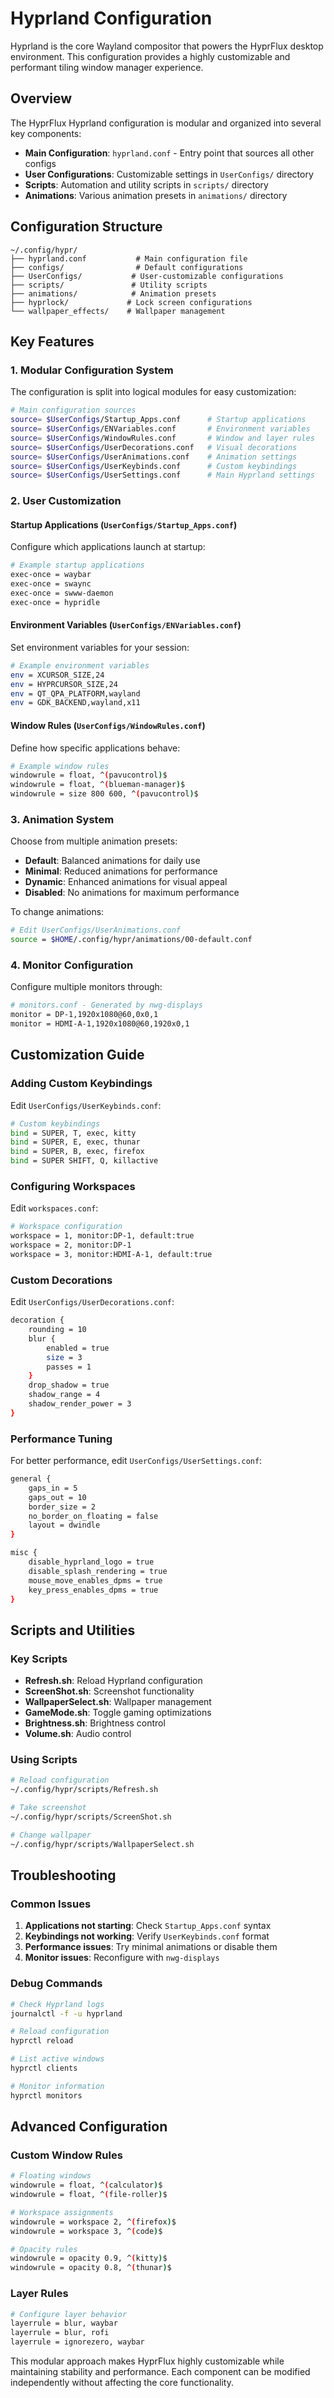# Hyprland Configuration

Hyprland is the core Wayland compositor that powers the HyprFlux desktop environment. This configuration provides a highly customizable and performant tiling window manager experience.

## Overview

The HyprFlux Hyprland configuration is modular and organized into several key components:

- **Main Configuration**: `hyprland.conf` - Entry point that sources all other configs
- **User Configurations**: Customizable settings in `UserConfigs/` directory
- **Scripts**: Automation and utility scripts in `scripts/` directory
- **Animations**: Various animation presets in `animations/` directory

## Configuration Structure

```
~/.config/hypr/
├── hyprland.conf           # Main configuration file
├── configs/                # Default configurations
├── UserConfigs/           # User-customizable configurations
├── scripts/               # Utility scripts
├── animations/            # Animation presets
├── hyprlock/             # Lock screen configurations
└── wallpaper_effects/    # Wallpaper management
```

## Key Features

### 1. Modular Configuration System

The configuration is split into logical modules for easy customization:

```bash
# Main configuration sources
source= $UserConfigs/Startup_Apps.conf      # Startup applications
source= $UserConfigs/ENVariables.conf       # Environment variables
source= $UserConfigs/WindowRules.conf       # Window and layer rules
source= $UserConfigs/UserDecorations.conf   # Visual decorations
source= $UserConfigs/UserAnimations.conf    # Animation settings
source= $UserConfigs/UserKeybinds.conf      # Custom keybindings
source= $UserConfigs/UserSettings.conf      # Main Hyprland settings
```

### 2. User Customization

#### Startup Applications (`UserConfigs/Startup_Apps.conf`)

Configure which applications launch at startup:

```bash
# Example startup applications
exec-once = waybar
exec-once = swaync
exec-once = swww-daemon
exec-once = hypridle
```

#### Environment Variables (`UserConfigs/ENVariables.conf`)

Set environment variables for your session:

```bash
# Example environment variables
env = XCURSOR_SIZE,24
env = HYPRCURSOR_SIZE,24
env = QT_QPA_PLATFORM,wayland
env = GDK_BACKEND,wayland,x11
```

#### Window Rules (`UserConfigs/WindowRules.conf`)

Define how specific applications behave:

```bash
# Example window rules
windowrule = float, ^(pavucontrol)$
windowrule = float, ^(blueman-manager)$
windowrule = size 800 600, ^(pavucontrol)$
```

### 3. Animation System

Choose from multiple animation presets:

- **Default**: Balanced animations for daily use
- **Minimal**: Reduced animations for performance
- **Dynamic**: Enhanced animations for visual appeal
- **Disabled**: No animations for maximum performance

To change animations:

```bash
# Edit UserConfigs/UserAnimations.conf
source = $HOME/.config/hypr/animations/00-default.conf
```

### 4. Monitor Configuration

Configure multiple monitors through:

```bash
# monitors.conf - Generated by nwg-displays
monitor = DP-1,1920x1080@60,0x0,1
monitor = HDMI-A-1,1920x1080@60,1920x0,1
```

## Customization Guide

### Adding Custom Keybindings

Edit `UserConfigs/UserKeybinds.conf`:

```bash
# Custom keybindings
bind = SUPER, T, exec, kitty
bind = SUPER, E, exec, thunar
bind = SUPER, B, exec, firefox
bind = SUPER SHIFT, Q, killactive
```

### Configuring Workspaces

Edit `workspaces.conf`:

```bash
# Workspace configuration
workspace = 1, monitor:DP-1, default:true
workspace = 2, monitor:DP-1
workspace = 3, monitor:HDMI-A-1, default:true
```

### Custom Decorations

Edit `UserConfigs/UserDecorations.conf`:

```bash
decoration {
    rounding = 10
    blur {
        enabled = true
        size = 3
        passes = 1
    }
    drop_shadow = true
    shadow_range = 4
    shadow_render_power = 3
}
```

### Performance Tuning

For better performance, edit `UserConfigs/UserSettings.conf`:

```bash
general {
    gaps_in = 5
    gaps_out = 10
    border_size = 2
    no_border_on_floating = false
    layout = dwindle
}

misc {
    disable_hyprland_logo = true
    disable_splash_rendering = true
    mouse_move_enables_dpms = true
    key_press_enables_dpms = true
}
```

## Scripts and Utilities

### Key Scripts

- **Refresh.sh**: Reload Hyprland configuration
- **ScreenShot.sh**: Screenshot functionality
- **WallpaperSelect.sh**: Wallpaper management
- **GameMode.sh**: Toggle gaming optimizations
- **Brightness.sh**: Brightness control
- **Volume.sh**: Audio control

### Using Scripts

```bash
# Reload configuration
~/.config/hypr/scripts/Refresh.sh

# Take screenshot
~/.config/hypr/scripts/ScreenShot.sh

# Change wallpaper
~/.config/hypr/scripts/WallpaperSelect.sh
```

## Troubleshooting

### Common Issues

1. **Applications not starting**: Check `Startup_Apps.conf` syntax
2. **Keybindings not working**: Verify `UserKeybinds.conf` format
3. **Performance issues**: Try minimal animations or disable them
4. **Monitor issues**: Reconfigure with `nwg-displays`

### Debug Commands

```bash
# Check Hyprland logs
journalctl -f -u hyprland

# Reload configuration
hyprctl reload

# List active windows
hyprctl clients

# Monitor information
hyprctl monitors
```

## Advanced Configuration

### Custom Window Rules

```bash
# Floating windows
windowrule = float, ^(calculator)$
windowrule = float, ^(file-roller)$

# Workspace assignments
windowrule = workspace 2, ^(firefox)$
windowrule = workspace 3, ^(code)$

# Opacity rules
windowrule = opacity 0.9, ^(kitty)$
windowrule = opacity 0.8, ^(thunar)$
```

### Layer Rules

```bash
# Configure layer behavior
layerrule = blur, waybar
layerrule = blur, rofi
layerrule = ignorezero, waybar
```

This modular approach makes HyprFlux highly customizable while maintaining stability and performance. Each component can be modified independently without affecting the core functionality.

